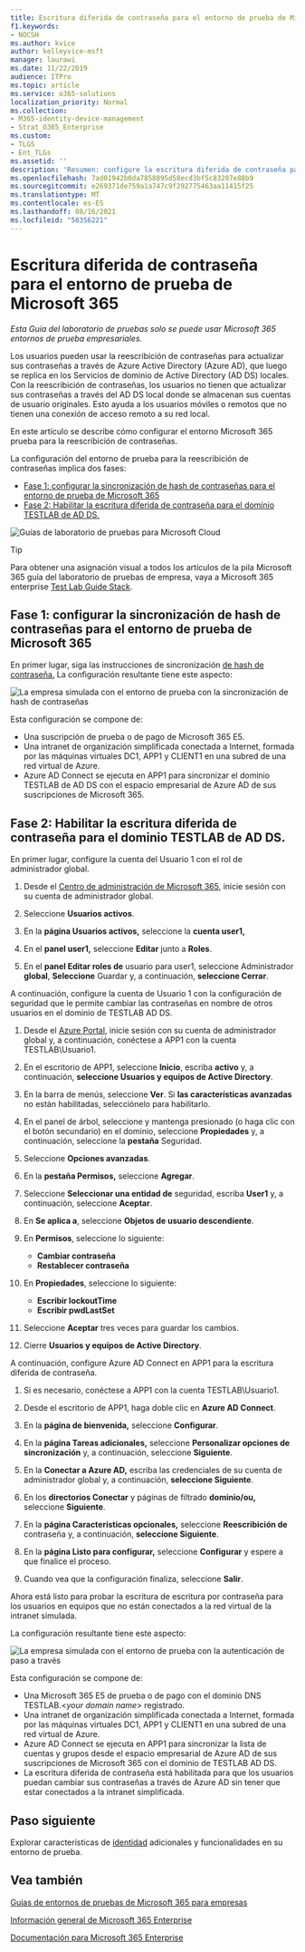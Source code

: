 ```yaml
---
title: Escritura diferida de contraseña para el entorno de prueba de Microsoft 365
f1.keywords:
- NOCSH
ms.author: kvice
author: kelleyvice-msft
manager: laurawi
ms.date: 11/22/2019
audience: ITPro
ms.topic: article
ms.service: o365-solutions
localization_priority: Normal
ms.collection:
- M365-identity-device-management
- Strat_O365_Enterprise
ms.custom:
- TLGS
- Ent_TLGs
ms.assetid: ''
description: 'Resumen: configure la escritura diferida de contraseña para el entorno de prueba de Microsoft 365'
ms.openlocfilehash: 7ad01942b0da7858895d58ecd3bf5c83207e88b9
ms.sourcegitcommit: e269371de759a1a747c9f292775463aa11415f25
ms.translationtype: MT
ms.contentlocale: es-ES
ms.lasthandoff: 08/16/2021
ms.locfileid: "58356221"
---
```

# <a name="password-writeback-for-your-microsoft-365-test-environment"></a>Escritura diferida de contraseña para el entorno de prueba de Microsoft 365

*Esta Guía del laboratorio de pruebas solo se puede usar Microsoft 365 entornos de prueba empresariales.*

Los usuarios pueden usar la reescribición de contraseñas para actualizar sus contraseñas a través de Azure Active Directory (Azure AD), que luego se replica en los Servicios de dominio de Active Directory (AD DS) locales. Con la reescribición de contraseñas, los usuarios no tienen que actualizar sus contraseñas a través del AD DS local donde se almacenan sus cuentas de usuario originales. Esto ayuda a los usuarios móviles o remotos que no tienen una conexión de acceso remoto a su red local.

En este artículo se describe cómo configurar el entorno Microsoft 365 prueba para la reescribición de contraseñas.

La configuración del entorno de prueba para la reescribición de contraseñas implica dos fases:
- [Fase 1: configurar la sincronización de hash de contraseñas para el entorno de prueba de Microsoft 365](#phase-1-configure-password-hash-synchronization-for-your-microsoft-365-test-environment)
- [Fase 2: Habilitar la escritura diferida de contraseña para el dominio TESTLAB de AD DS.](#phase-2-enable-password-writeback-for-the-testlab-ad-ds-domain)
  
![Guías de laboratorio de pruebas para Microsoft Cloud](../media/m365-enterprise-test-lab-guides/cloud-tlg-icon.png) 
    
> [!TIP]
> Para obtener una asignación visual a todos los artículos de la pila Microsoft 365 guía del laboratorio de pruebas de empresa, vaya a Microsoft 365 enterprise [Test Lab Guide Stack](../downloads/Microsoft365EnterpriseTLGStack.pdf).

## <a name="phase-1-configure-password-hash-synchronization-for-your-microsoft-365-test-environment"></a>Fase 1: configurar la sincronización de hash de contraseñas para el entorno de prueba de Microsoft 365

En primer lugar, siga las instrucciones de sincronización [de hash de contraseña.](password-hash-sync-m365-ent-test-environment.md) La configuración resultante tiene este aspecto:
  
![La empresa simulada con el entorno de prueba con la sincronización de hash de contraseñas](../media/pass-through-auth-m365-ent-test-environment/Phase1.png)
  
Esta configuración se compone de:
  
- Una suscripción de prueba o de pago de Microsoft 365 E5.
- Una intranet de organización simplificada conectada a Internet, formada por las máquinas virtuales DC1, APP1 y CLIENT1 en una subred de una red virtual de Azure.
- Azure AD Connect se ejecuta en APP1 para sincronizar el dominio TESTLAB de AD DS con el espacio empresarial de Azure AD de sus suscripciones de Microsoft 365.

## <a name="phase-2-enable-password-writeback-for-the-testlab-ad-ds-domain"></a>Fase 2: Habilitar la escritura diferida de contraseña para el dominio TESTLAB de AD DS.

En primer lugar, configure la cuenta del Usuario 1 con el rol de administrador global.

1. Desde el [Centro de administración de Microsoft 365](https://portal.microsoft.com), inicie sesión con su cuenta de administrador global.

2. Seleccione **Usuarios activos**.
 
3. En la **página Usuarios activos,** seleccione la **cuenta user1,**

4. En el **panel user1,** seleccione **Editar** junto a **Roles**.

5. En el **panel Editar roles de** usuario para user1, seleccione Administrador **global**, **Seleccione** Guardar y, a continuación, **seleccione Cerrar**.

A continuación, configure la cuenta de Usuario 1 con la configuración de seguridad que le permite cambiar las contraseñas en nombre de otros usuarios en el dominio de TESTLAB AD DS.

1. Desde el [Azure Portal](https://portal.azure.com), inicie sesión con su cuenta de administrador global y, a continuación, conéctese a APP1 con la cuenta TESTLAB\Usuario1.

2. En el escritorio de APP1, seleccione **Inicio**, escriba **activo** y, a continuación, **seleccione Usuarios y equipos de Active Directory**.

3. En la barra de menús, seleccione **Ver**. Si **las características avanzadas** no están habilitadas, selecciónelo para habilitarlo.

4. En el panel de árbol, seleccione y mantenga presionado (o haga clic con el botón secundario) en el dominio, seleccione **Propiedades** y, a continuación, seleccione la **pestaña** Seguridad.

5. Seleccione **Opciones avanzadas**.

6. En la **pestaña Permisos,** seleccione **Agregar**.

7. Seleccione **Seleccionar una entidad de** seguridad, escriba **User1** y, a continuación, seleccione **Aceptar**.

8. En **Se aplica a**, seleccione **Objetos de usuario descendiente**.

9. En **Permisos**, seleccione lo siguiente:

    - **Cambiar contraseña**
    - **Restablecer contraseña**

10. En **Propiedades**, seleccione lo siguiente:
    - **Escribir lockoutTime**
    - **Escribir pwdLastSet**

11. Seleccione **Aceptar** tres veces para guardar los cambios.

12. Cierre **Usuarios y equipos de Active Directory**.

A continuación, configure Azure AD Connect en APP1 para la escritura diferida de contraseña.

1. Si es necesario, conéctese a APP1 con la cuenta TESTLAB\Usuario1.

2. Desde el escritorio de APP1, haga doble clic en **Azure AD Connect**.

3. En la **página de bienvenida,** seleccione **Configurar**.

4. En la **página Tareas adicionales,** seleccione **Personalizar opciones de sincronización** y, a continuación, seleccione **Siguiente**.

5. En la **Conectar a Azure AD,** escriba las credenciales de su cuenta de administrador global y, a continuación, **seleccione Siguiente**.

6. En los **directorios Conectar** y páginas de filtrado **dominio/ou,** seleccione **Siguiente**.

7. En la **página Características opcionales,** seleccione **Reescribición de** contraseña y, a continuación, **seleccione Siguiente**.

8. En la **página Listo para configurar,** seleccione **Configurar** y espere a que finalice el proceso.

9. Cuando vea que la configuración finaliza, seleccione **Salir**.

Ahora está listo para probar la escritura de escritura por contraseña para los usuarios en equipos que no están conectados a la red virtual de la intranet simulada.

La configuración resultante tiene este aspecto:

![La empresa simulada con el entorno de prueba con la autenticación de paso a través](../media/pass-through-auth-m365-ent-test-environment/Phase1.png)

Esta configuración se compone de:

- Una Microsoft 365 E5 de prueba o de pago con el dominio DNS TESTLAB.\<*your domain name*> registrado.
- Una intranet de organización simplificada conectada a Internet, formada por las máquinas virtuales DC1, APP1 y CLIENT1 en una subred de una red virtual de Azure.
- Azure AD Connect se ejecuta en APP1 para sincronizar la lista de cuentas y grupos desde el espacio empresarial de Azure AD de sus suscripciones de Microsoft 365 con el dominio de TESTLAB AD DS.
- La escritura diferida de contraseña está habilitada para que los usuarios puedan cambiar sus contraseñas a través de Azure AD sin tener que estar conectados a la intranet simplificada.

## <a name="next-step"></a>Paso siguiente

Explorar características de [identidad](m365-enterprise-test-lab-guides.md#identity) adicionales y funcionalidades en su entorno de prueba.

## <a name="see-also"></a>Vea también

[Guías de entornos de pruebas de Microsoft 365 para empresas](m365-enterprise-test-lab-guides.md)

[Información general de Microsoft 365 Enterprise](microsoft-365-overview.md)

[Documentación para Microsoft 365 Enterprise](/microsoft-365-enterprise/)